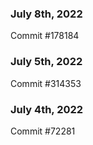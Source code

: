 ### July 8th, 2022

Commit #178184

### July 5th, 2022

Commit #314353


### July 4th, 2022

Commit #72281
